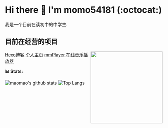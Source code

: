 # Hi there 👋 I'm momo54181 (:octocat:)
我是一个目前在读初中的中学生.
## 目前在经营的项目
<img align='right' src="https://moimger.moudio.top/img/me.jpg" width="230">
<a href="https://blog.moudio.top">Hexo博客</a>
<a href="https://www.moudio.top">个人主页</a>
<a href="https://music.moudio.top">mmPlayer 在线音乐播放器</a>

**📊 Stats:**

![maomao's github stats](https://github-readme-stats.vercel.app/api?username=momo54181&show_icons=true&hide_title=true&count_private=true)
![Top Langs](https://github-readme-stats.vercel.app/api/top-langs/?username=momo54181&layout=compact)
